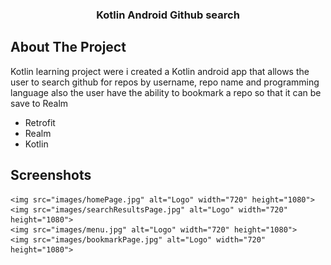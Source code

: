 <p align="center">
  <h3 align="center">Kotlin Android Github search</h3>
</p>

<!-- ABOUT THE PROJECT -->
## About The Project
Kotlin learning project were i created a Kotlin android app that allows the user to search github for repos by username, repo name and programming language also the user have the ability to bookmark a repo so that it can be save to Realm 

* Retrofit
* Realm
* Kotlin


<!-- ScreenShots -->
## Screenshots
    <img src="images/homePage.jpg" alt="Logo" width="720" height="1080">
    <img src="images/searchResultsPage.jpg" alt="Logo" width="720" height="1080">
    <img src="images/menu.jpg" alt="Logo" width="720" height="1080">
    <img src="images/bookmarkPage.jpg" alt="Logo" width="720" height="1080">


